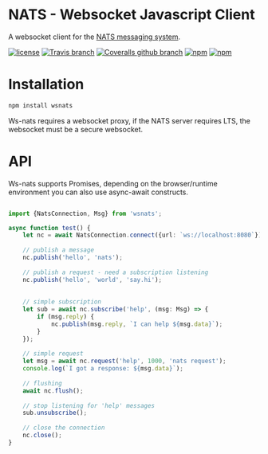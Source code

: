 # NATS - Websocket Javascript Client

A websocket client for the [NATS messaging system](https://nats.io).

[![license](https://img.shields.io/github/license/nats-io/ws-nats.svg)](https://www.apache.org/licenses/LICENSE-2.0)
[![Travis branch](https://img.shields.io/travis/nats-io/ws-nats/master.svg)]()
[![Coveralls github branch](https://img.shields.io/coveralls/github/nats-io/ws-nats/master.svg)]()
[![npm](https://img.shields.io/npm/v/wsnats.svg)](https://www.npmjs.com/package/wsnats)
[![npm](https://img.shields.io/npm/dm/wsnats.svg)](https://www.npmjs.com/package/wsnats)

# Installation

```bash
npm install wsnats
```

Ws-nats requires a websocket proxy, if the NATS server requires LTS, the websocket must be a secure websocket.

# API

Ws-nats supports Promises, depending on the browser/runtime environment you can also use async-await constructs.

```typescript

import {NatsConnection, Msg} from 'wsnats';

async function test() {
    let nc = await NatsConnection.connect({url: `ws://localhost:8080`});
    
    // publish a message
    nc.publish('hello', 'nats');
    
    // publish a request - need a subscription listening
    nc.publish('hello', 'world', 'say.hi');
    
    
    // simple subscription
    let sub = await nc.subscribe('help', (msg: Msg) => {
        if (msg.reply) {
            nc.publish(msg.reply, `I can help ${msg.data}`);
        }
    });
    
    // simple request
    let msg = await nc.request('help', 1000, 'nats request');
    console.log(`I got a response: ${msg.data}`);
    
    // flushing
    await nc.flush();
    
    // stop listening for 'help' messages
    sub.unsubscribe();
    
    // close the connection
    nc.close();
}
```

